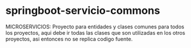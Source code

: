 # springboot-servicio-commons
MICROSERVICIOS: Proyecto para entidades y clases comunes para todos los proyectos, aqui debe ir todas las clases que son utilizadas en los otros proyectos, asi entonces no se replica codigo fuente. 

